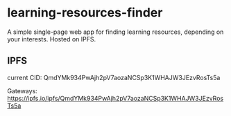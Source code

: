 # learning-resources-finder
A simple single-page web app for finding learning resources, depending on your interests. Hosted on IPFS.
## IPFS
current CID:
QmdYMk934PwAjh2pV7aozaNCSp3K1WHAJW3JEzvRosTs5a

Gateways:
https://ipfs.io/ipfs/QmdYMk934PwAjh2pV7aozaNCSp3K1WHAJW3JEzvRosTs5a
